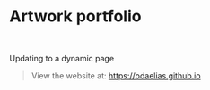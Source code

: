 # Artwork portfolio

<br>

Updating to a dynamic page
> View the website at: <https://odaelias.github.io>
